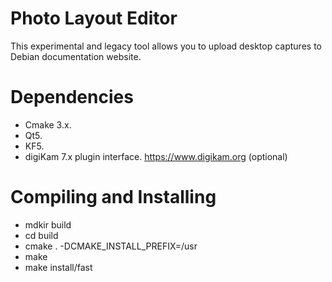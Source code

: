 # Photo Layout Editor

This experimental and legacy tool allows you to upload desktop captures to Debian documentation website.

# Dependencies

- Cmake 3.x.
- Qt5.
- KF5.
- digiKam 7.x plugin interface. <https://www.digikam.org> (optional)

# Compiling and Installing

- mdkir build
- cd build
- cmake . -DCMAKE_INSTALL_PREFIX=/usr
- make
- make install/fast
